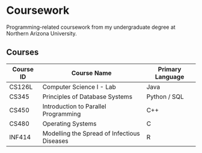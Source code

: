 # Coursework
Programming-related coursework from my undergraduate degree at Northern Arizona University.

## Courses
| Course ID | Course Name | Primary Language |
|---|---|---|
| CS126L | Computer Science I - Lab | Java |
| CS345 | Principles of Database Systems | Python / SQL |
| CS450 | Introduction to Parallel Programming | C++ |
| CS480 | Operating Systems | C |
| INF414 | Modelling the Spread of Infectious Diseases | R |
